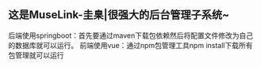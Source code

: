 ## 这是MuseLink-圭臬|很强大的后台管理子系统~
后端使用springboot：首先要通过maven下载包依赖然后将配置文件修改为自己的数据库就可以运行。
前端使用vue：通过npm包管理工具npm install下载所有包管理就可以运行
